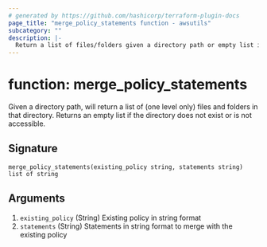 ```yaml
---
# generated by https://github.com/hashicorp/terraform-plugin-docs
page_title: "merge_policy_statements function - awsutils"
subcategory: ""
description: |-
  Return a list of files/folders given a directory path or empty list if there are any errors
---
```


# function: merge_policy_statements

Given a directory path, will return a list of (one level only) files and folders in that directory. Returns an empty list if the directory does not exist or is not accessible.



## Signature

<!-- signature generated by tfplugindocs -->
```text
merge_policy_statements(existing_policy string, statements string) list of string
```

## Arguments

<!-- arguments generated by tfplugindocs -->
1. `existing_policy` (String) Existing policy in string format
1. `statements` (String) Statements in string format to merge with the existing policy
